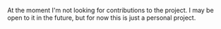 At the moment I'm not looking for contributions to the project. I may be open to it in the future, but for now this is just a personal project.

